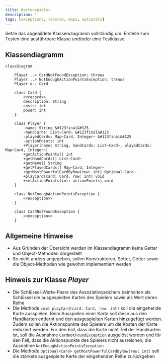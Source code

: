 ```yaml
---
title: Kartenspieler
description: ''
tags: [exceptions, records, maps, optionals]
---
```


Setze das abgebildete Klassendiagramm vollständig um. Erstelle zum Testen eine
ausführbare Klasse und/oder eine Testklasse.

## Klassendiagramm

```mermaid
classDiagram

    Player ..> CardNotFoundException: throws
    Player ..> NotEnoughActionPointsException: throws
    Player o-- Card

    class Card {
        <<record>>
        description: String
        costs: int
        power: int
    }

    class Player {
        -name: String &#123final&#125
        -handCards: List~Card~ &#123final&#125
        -playedCards: Map~Card, Integer~ &#123final&#125
        -actionPoints: int
        +Player(name: String, handCards: List~Card~, playedCards: Map~Card, Integer~)
        +getActionPoints() int
        +getHandCards() List~Card~
        +getName() String
        +getPlayedCards() Map~Card, Integer~
        +getMostPowerfulCardByRow(row: int) Optional~Card~
        +playCard(card: Card, row: int) void
        +setActionPoints(int: actionPoints) void
    }

    class NotEnoughActionPointsException {
        <<exception>>
    }

    class CardNotFoundException {
        <<exception>>
    }
```

## Allgemeine Hinweise

- Aus Gründen der Übersicht werden im Klassendiagramm keine Getter und
  Object-Methoden dargestellt
- So nicht anders angegeben, sollen Konstruktoren, Setter, Getter sowie die
  Object-Methoden wie gewohnt implementiert werden

## Hinweis zur Klasse _Player_

- Die Schlüssel-Werte-Paare des Assoziativspeichers beinhalten als Schlüssel die
  ausgespielten Karten des Spielers sowie als Wert deren Reihe
- Die Methode `void playCard(card: Card, row: int)` soll die eingehende Karte
  ausspielen. Beim Ausspielen einer Karte soll diese aus den Handkarten entfernt
  und den ausgespielten Karten hinzugefügt werden. Zudem sollen die
  Aktionspunkte des Spielers um die Kosten der Karte reduziert werden. Für den
  Fall, dass die Karte nicht Teil der Handkarten ist, soll die Ausnahme
  `CardNotFoundException` ausgelöst werden und für den Fall, dass die
  Aktionspunkte des Spielers nicht ausreichen, die Ausnahme
  `NotEnoughActionPointsException`
- Die Methode `Optional<Card> getMostPowerfulCardByRow(row: int)` soll die
  stärkste ausgespielte Karte der eingehenden Reihe zurückgeben
